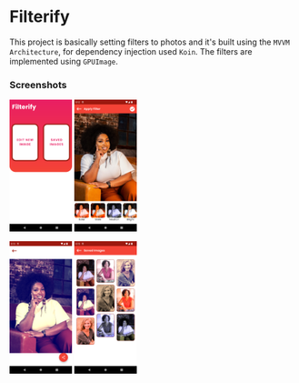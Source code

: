 # Filterify

This project is basically setting filters to photos and it's built using the `MVVM Architecture`, for dependency injection used `Koin`. The filters are implemented using `GPUImage`.

### Screenshots

<p float="left">
  <img src="/assets/screen_1.png" width="110" />
  <img src="/assets/screen_2.png" width="110" />
</p>

<p float="left">
  <img src="/assets/screen_3.png" width="110" />
  <img src="/assets/screen_4.png" width="110" />
</p>